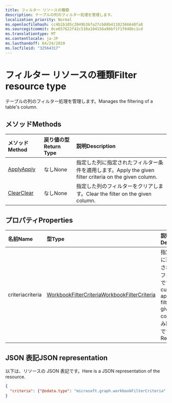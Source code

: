 ```yaml
---
title: フィルター リソースの種類
description: テーブルの列のフィルター処理を管理します。
localization_priority: Normal
ms.openlocfilehash: cc4b1b105c2049b36fa27cb88b41102366648fa8
ms.sourcegitcommit: 0ce657622f42c510a104156a96bf1f1f040bc1cd
ms.translationtype: MT
ms.contentlocale: ja-JP
ms.lasthandoff: 04/24/2019
ms.locfileid: "32564317"
---
```

# <a name="filter-resource-type"></a><span data-ttu-id="5b4f5-103">フィルター リソースの種類</span><span class="sxs-lookup"><span data-stu-id="5b4f5-103">Filter resource type</span></span>

<span data-ttu-id="5b4f5-104">テーブルの列のフィルター処理を管理します。</span><span class="sxs-lookup"><span data-stu-id="5b4f5-104">Manages the filtering of a table's column.</span></span>


## <a name="methods"></a><span data-ttu-id="5b4f5-105">メソッド</span><span class="sxs-lookup"><span data-stu-id="5b4f5-105">Methods</span></span>

| <span data-ttu-id="5b4f5-106">メソッド</span><span class="sxs-lookup"><span data-stu-id="5b4f5-106">Method</span></span>           | <span data-ttu-id="5b4f5-107">戻り値の型</span><span class="sxs-lookup"><span data-stu-id="5b4f5-107">Return Type</span></span>    |<span data-ttu-id="5b4f5-108">説明</span><span class="sxs-lookup"><span data-stu-id="5b4f5-108">Description</span></span>|
|:---------------|:--------|:----------|
|[<span data-ttu-id="5b4f5-109">Apply</span><span class="sxs-lookup"><span data-stu-id="5b4f5-109">Apply</span></span>](../api/filter-apply.md)|<span data-ttu-id="5b4f5-110">なし</span><span class="sxs-lookup"><span data-stu-id="5b4f5-110">None</span></span>|<span data-ttu-id="5b4f5-111">指定した列に指定されたフィルター条件を適用します。</span><span class="sxs-lookup"><span data-stu-id="5b4f5-111">Apply the given filter criteria on the given column.</span></span>|
|[<span data-ttu-id="5b4f5-112">Clear</span><span class="sxs-lookup"><span data-stu-id="5b4f5-112">Clear</span></span>](../api/filter-clear.md)|<span data-ttu-id="5b4f5-113">なし</span><span class="sxs-lookup"><span data-stu-id="5b4f5-113">None</span></span>|<span data-ttu-id="5b4f5-114">指定した列のフィルターをクリアします。</span><span class="sxs-lookup"><span data-stu-id="5b4f5-114">Clear the filter on the given column.</span></span>|

## <a name="properties"></a><span data-ttu-id="5b4f5-115">プロパティ</span><span class="sxs-lookup"><span data-stu-id="5b4f5-115">Properties</span></span>

| <span data-ttu-id="5b4f5-116">名前</span><span class="sxs-lookup"><span data-stu-id="5b4f5-116">Name</span></span> | <span data-ttu-id="5b4f5-117">型</span><span class="sxs-lookup"><span data-stu-id="5b4f5-117">Type</span></span>   |<span data-ttu-id="5b4f5-118">説明</span><span class="sxs-lookup"><span data-stu-id="5b4f5-118">Description</span></span>|
|:---------------|:--------|:----------|
|<span data-ttu-id="5b4f5-119">criteria</span><span class="sxs-lookup"><span data-stu-id="5b4f5-119">criteria</span></span>|[<span data-ttu-id="5b4f5-120">WorkbookFilterCriteria</span><span class="sxs-lookup"><span data-stu-id="5b4f5-120">WorkbookFilterCriteria</span></span>](filtercriteria.md)|<span data-ttu-id="5b4f5-121">指定した列に現在適用されているフィルターです。</span><span class="sxs-lookup"><span data-stu-id="5b4f5-121">The currently applied filter on the given column.</span></span> <span data-ttu-id="5b4f5-122">読み取り専用です。</span><span class="sxs-lookup"><span data-stu-id="5b4f5-122">Read-only.</span></span>|

## <a name="json-representation"></a><span data-ttu-id="5b4f5-123">JSON 表記</span><span class="sxs-lookup"><span data-stu-id="5b4f5-123">JSON representation</span></span>

<span data-ttu-id="5b4f5-124">以下は、リソースの JSON 表記です。</span><span class="sxs-lookup"><span data-stu-id="5b4f5-124">Here is a JSON representation of the resource.</span></span>

<!-- {
  "blockType": "resource",
  "baseType": "microsoft.graph.entity",
  "optionalProperties": [

  ],
  "@odata.type": "microsoft.graph.workbookFilter"
}-->

```json
{
  "criteria": {"@odata.type": "microsoft.graph.workbookFilterCriteria" }
}
```

<!-- uuid: 8fcb5dbc-d5aa-4681-8e31-b001d5168d79
2015-10-25 14:57:30 UTC -->
<!-- {
  "type": "#page.annotation",
  "description": "Filter resource",
  "keywords": "",
  "section": "documentation",
  "tocPath": ""
}-->
